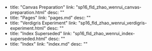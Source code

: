   - title: "Canvas Preparation"
    link: "sp16_fld_zhao_wenrui_canvas-preparation.html"
    desc: ""
  - title: "Pages"
    link: "pages.md"
    desc: ""
  - title: "Verdigris Experiment"
    link: "sp16_fld_zhao_wenrui_verdigris-experiment.html"
    desc: ""
  - title: "Index Superseded"
    link: "sp16_fld_zhao_wenrui_index-superseded.html"
    desc: ""
  - title: "Index"
    link: "index.md"
    desc: ""

